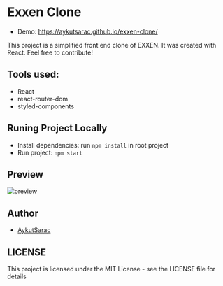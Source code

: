 # Exxen Clone
- Demo: https://aykutsarac.github.io/exxen-clone/

This project is a simplified front end clone of EXXEN. It was created with React. Feel free to contribute!

## Tools used:
- React
- react-router-dom
- styled-components

## Runing Project Locally
- Install dependencies: run `npm install` in root project
- Run project: `npm start`

## Preview

![preview](https://i.ibb.co/4KsKJQz/aykutsarac-github-io-exxen-clone.png)

## Author
- [AykutSarac](https://github.com/aykutsarac)

## LICENSE
This project is licensed under the MIT License - see the LICENSE file for details
